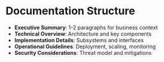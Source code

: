 # Documentation Structure

- **Executive Summary**: 1-2 paragraphs for business context
- **Technical Overview**: Architecture and key components
- **Implementation Details**: Subsystems and interfaces
- **Operational Guidelines**: Deployment, scaling, monitoring
- **Security Considerations**: Threat model and mitigations